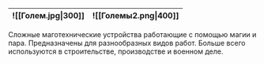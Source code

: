 | ![[Голем.jpg\|300]] | ![[Големы2.png\|400]] |
| ------------------- | --------------------- |

Сложные маготехнические устройства работающие с помощью магии и пара.
Предназначены для разнообразных видов работ. Больше всего используются в строительстве, производстве и военном деле.
